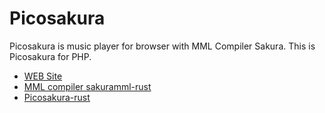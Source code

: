 # Picosakura

Picosakura is music player for browser with  MML Compiler Sakura.
This is Picosakura for PHP.

- [WEB Site](https://sakuramml.com/picosakura/index.php)
- [MML compiler sakuramml-rust](https://github.com/kujirahand/sakuramml-rust)
- [Picosakura-rust](https://github.com/kujirahand/picosakura-rust)
